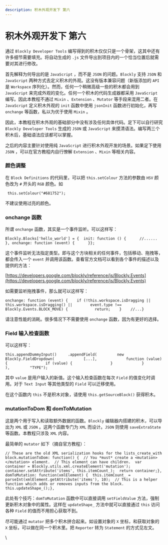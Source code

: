 ```yaml
---
description: 积木外观开发下 第六
---
```


# 积木外观开发下 第六

通过 `Blockly Developer Tools` 编写得到的积木仅仅只是一个骨架，这其中还有许多细节需要填充。将自动生成的 `.js` 文件导出到项目内的一个恰当位置后就需要对其进行修改。

首先解释为何导出的是 `JavaScript` ，而不是 `JSON` 的问题。`Blockly` 支持 `JSON` 和 `JavaScript` 两种方式去定义积木的外观。这没有版本兼容问题（新版添加的 `API` 是 `Workspace` 序列化）。然而，任何一个稍微高级一些的积木都会用到 `JavaScript` 来完成外观的变化。任何一个积木的代码生成器都采用 `JavaScript` 编写。因此本教程不通过 `Mixin` 、`Extension` 、`Mutator` 等手段来混用二者。在 `JavaScript` 定义积木外观的 `init` 函数中使用 `jsonInit` 函数进行初始化，再写 `onchange` 等函数，私以为优于使用 `Mixin` 。

因此，本教程在积木外观的基础部分中没有涉及任何具体代码。足下可以自行研究 `Blockly Developer Tools` 生成的 `JSON` 或 `JavaScript` 来摸清语法。编写两三个积木后，基础语法应该都可以掌握。

之后的内容主要针对使用纯 `JavaScript` 进行积木外观开发的场景。如果足下使用 `JSON` ，可以在官方教程内自行憭解 `Extension` 、`Mixin` 等相关内容。

### 颜色调整

在 `Block Definitions` 的代码里，可以把 `this.setColour` 方法的参数由 `HSV` 颜色改为 `#` 开头的 `RGB` 颜色。如

```
 this.setColour("#681752");
```

不建议使用过亮的颜色。

### onchange 函数

所谓 `onchange` 函数，其实是一个事件监听。可以这样写：

```
​Blockly.Blocks['hello_world'] = {  init: function () {      //......  }, onchange: function (event) {      }};
```

这个事件监听无法指定类型。即与这个方块相关的任何事件，包括移动、拖拽等，都会传入一个 `event` 并调用该函数。查看官方文档可以看到各个事件的描述以及提供的方法：

[https://developers.google.com/blockly/reference/js/Blockly.Events](https://developers.google.com/blockly/reference/js/Blockly.Events)

如需要监听拖拽事件，那么就可以这样写：

```
onchange: function (event) {    if (!this.workspace.isDragging || this.workspace.isDragging() ||        event.type !== Blockly.Events.BLOCK_MOVE) {            return;    }    //...}
```

请注意性能的消耗。很多情况下不需要使用 `onchange` 函数，因为有更好的选择。

### Field 输入检查函数

可以这样写：

```
this.appendDummyInput()     .appendField(         new Blockly.FieldDropdown(             [...],             function (value) {                 if (value) {                 }             }         ),         "TYPE");
```

其中 `value` 是用户输入的新值。这个输入检查函数在每次 `Field` 的值变化时调用。对于 `Text Input` 等其他类型的 `Field` 可以迁移使用。

在这个函数内 `this` 不是积木对象，请使用 `this.getSourceBlock()` 获得积木。

### mutationToDom 和 domToMutation

这是两个用于写入和读取额外数据的函数。`Blockly` 编辑器内搭建的积木，可以导出为 `XML` 或 `JSON` 。这两个函数专门为 `XML` 而设计。`JSON` 则使用 `saveExtraState` 等函数。本教程只涉及 `XML` 内容。

最简单的 `mutator` 如下（摘自官方教程）：

```
// These are the old XML serialization hooks for the lists_create_with block.mutationToDom: function() {  // You *must* create a <mutation></mutation> element.  // This element can have children.  var container = Blockly.utils.xml.createElement('mutation');  container.setAttribute('items', this.itemCount_);  return container;},​domToMutation: function(xmlElement) {  this.itemCount_ = parseInt(xmlElement.getAttribute('items'), 10);  // This is a helper function which adds or removes inputs from the block.  this.updateShape_();},
```

此处有个技巧：`domToMutation` 函数中可以直接调用 `setFieldValue` 方法，强制更新积木对象中的属性。这样在 `updateShape_` 方法中就可以直接通过 `this` 访问各种 `Field` 的值而不用担心获取不到。

尽可能通过 `mutator` 把多个积木拼合起来。如设置对象的 `X` 坐标，和获取对象的 `X` 坐标，可以做在同一个积木里。把 `Reporter` 转为 `Statement` 的方式见左文。

\
